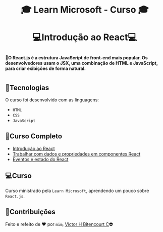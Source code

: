 # <p align="center">:mortar_board: Learn Microsoft - Curso :mortar_board:</p>
# <p align="center">:computer:Introdução ao React:computer:</p>

#### :milky_way:O React.js é a estrutura JavaScript de front-end mais popular. Os desenvolvedores usam o JSX, uma combinação de HTML e JavaScript, para criar exibições de forma natural.
#

## :balloon:Tecnologias
O curso foi desenvolvido com as linguagens:
- `HTML`
- `CSS`
- `JavaScript`

## :memo:Curso Completo
- [Introdução ao React](https://docs.microsoft.com/pt-br/learn/modules/react-get-started/)
- [Trabalhar com dados e propriedades em componentes React](https://docs.microsoft.com/pt-br/learn/modules/react-work-with-components-and-data/)
- [Eventos e estado do React](https://docs.microsoft.com/pt-br/learn/modules/react-states-events/)

## :computer:Curso
Curso ministrado pela `Learn Microsoft`, aprendendo um pouco sobre `React.js`.

## 📝Contribuições
Feito e refeito de :heart: por `mim`, [Victor H Bitencourt C](https://github.com/vhbitencourtc/):alien:

